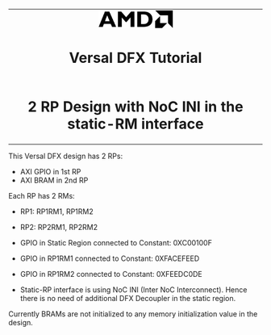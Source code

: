 ﻿<table>
 <tr>
   <td align="center"><img src="https://github.com/Xilinx/Image-Collateral/blob/main/xilinx-logo.png?raw=true" width="30%"/><h1>Versal DFX Tutorial</h1>
   </td>
 </tr>
 <tr>
 <td align="center"><h1>2 RP Design with NoC INI in the static-RM interface</h1>
 </td>
 </tr>
</table>

This Versal DFX design has 2 RPs:
- AXI GPIO in 1st RP
- AXI BRAM in 2nd RP

Each RP has 2 RMs: 
- RP1: RP1RM1, RP1RM2
- RP2: RP2RM1, RP2RM2

- GPIO in Static Region connected to Constant: 0XC00100F
- GPIO in RP1RM1 connected to Constant: 0XFACEFEED
- GPIO in RP1RM2 connected to Constant: 0XFEEDC0DE

- Static-RP interface is using NoC INI (Inter NoC Interconnect).
  Hence there is no need of additional DFX Decoupler in the static region.

Currently BRAMs are not initialized to any memory initialization value in the design.

